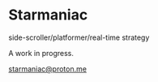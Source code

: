 # Starmaniac

side-scroller/platformer/real-time strategy

A work in progress.

starmaniac@proton.me
